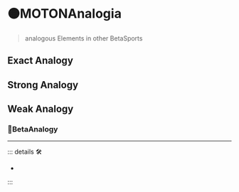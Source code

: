 # 🟠<motor>MOTONAnalogia</motor>

> analogous Elements in other BetaSports

## Exact Analogy

## Strong Analogy

## Weak Analogy

### 🔷<beta>BetaAnalogy</beta>

---

<!-- =================================================== -->
<!-- =================================================== -->
<!-- =================================================== -->
<!-- =================================================== -->
<!-- =================================================== -->
::: details 🛠

-

:::
